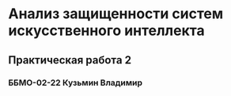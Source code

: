 # Анализ защищенности систем искусственного интеллекта
## Практическая работа 2
### ББМО-02-22 Кузьмин Владимир
